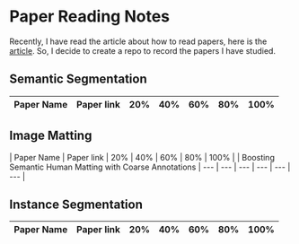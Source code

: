 # Paper Reading Notes
Recently, I have read the article about how to read papers, here is the [article](https://zhuanlan.zhihu.com/p/155723902). 
So, I decide to create a repo to record the papers I have studied.

## Semantic Segmentation

| Paper Name | Paper link | 20% | 40% | 60% | 80% | 100% |
| ---------- | --- | --- | --- | --- | --- | --- |



## Image Matting

| Paper Name | Paper link | 20% | 40% | 60% | 80% | 100% |
| Boosting Semantic Human Matting with Coarse Annotations   | --- | --- | --- | --- | --- | --- |


## Instance Segmentation
| Paper Name | Paper link | 20% | 40% | 60% | 80% | 100% |
| ---------- | --- | --- | --- | --- | --- | --- |
